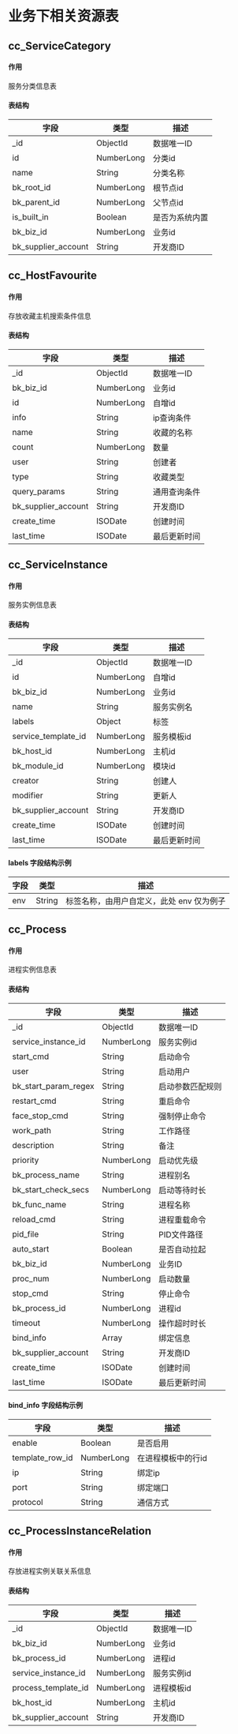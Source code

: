 # 业务下相关资源表

## cc_ServiceCategory

#### 作用

服务分类信息表

#### 表结构

| 字段                  | 类型         | 描述      |
|---------------------|------------|---------|
| _id                 | ObjectId   | 数据唯一ID  |
| id                  | NumberLong | 分类id    |
| name                | String     | 分类名称    |
| bk_root_id          | NumberLong | 根节点id   |
| bk_parent_id        | NumberLong | 父节点id   |
| is_built_in         | Boolean    | 是否为系统内置 |
| bk_biz_id           | NumberLong | 业务id    |
| bk_supplier_account | String     | 开发商ID   |

## cc_HostFavourite

#### 作用

存放收藏主机搜索条件信息

#### 表结构

| 字段                  | 类型         | 描述     |
|---------------------|------------|--------|
| _id                 | ObjectId   | 数据唯一ID |
| bk_biz_id           | NumberLong | 业务id   |
| id                  | NumberLong | 自增id   |
| info                | String     | ip查询条件 |
| name                | String     | 收藏的名称  |
| count               | NumberLong | 数量     |
| user                | String     | 创建者    |
| type                | String     | 收藏类型   |
| query_params        | String     | 通用查询条件 |
| bk_supplier_account | String     | 开发商ID  |
| create_time         | ISODate    | 创建时间   |
| last_time           | ISODate    | 最后更新时间 |

## cc_ServiceInstance

#### 作用

服务实例信息表

#### 表结构

| 字段                  | 类型         | 描述     |
|---------------------|------------|--------|
| _id                 | ObjectId   | 数据唯一ID |
| id                  | NumberLong | 自增id   |
| bk_biz_id           | NumberLong | 业务id   |
| name                | String     | 服务实例名  |
| labels              | Object     | 标签     |
| service_template_id | NumberLong | 服务模板id |
| bk_host_id          | NumberLong | 主机id   |
| bk_module_id        | NumberLong | 模块id   |
| creator             | String     | 创建人    |
| modifier            | String     | 更新人    |
| bk_supplier_account | String     | 开发商ID  |
| create_time         | ISODate    | 创建时间   |
| last_time           | ISODate    | 最后更新时间 |

#### labels 字段结构示例

| 字段  | 类型     | 描述                      |
|-----|--------|-------------------------|
| env | String | 标签名称，由用户自定义，此处 env 仅为例子 |

## cc_Process

#### 作用

进程实例信息表

#### 表结构

| 字段                   | 类型         | 描述       |
|----------------------|------------|----------|
| _id                  | ObjectId   | 数据唯一ID   |
| service_instance_id  | NumberLong | 服务实例id   |
| start_cmd            | String     | 启动命令     |
| user                 | String     | 启动用户     |
| bk_start_param_regex | String     | 启动参数匹配规则 |
| restart_cmd          | String     | 重启命令     |
| face_stop_cmd        | String     | 强制停止命令   |
| work_path            | String     | 工作路径     |
| description          | String     | 备注       |
| priority             | NumberLong | 启动优先级    |
| bk_process_name      | String     | 进程别名     |
| bk_start_check_secs  | NumberLong | 启动等待时长   |
| bk_func_name         | String     | 进程名称     |
| reload_cmd           | String     | 进程重载命令   |
| pid_file             | String     | PID文件路径  |
| auto_start           | Boolean    | 是否自动拉起   |
| bk_biz_id            | NumberLong | 业务ID     |
| proc_num             | NumberLong | 启动数量     |
| stop_cmd             | String     | 停止命令     |
| bk_process_id        | NumberLong | 进程id     |
| timeout              | NumberLong | 操作超时时长   |
| bind_info            | Array      | 绑定信息     |
| bk_supplier_account  | String     | 开发商ID    |
| create_time          | ISODate    | 创建时间     |
| last_time            | ISODate    | 最后更新时间   |

#### bind_info 字段结构示例

| 字段              | 类型         | 描述         |
|-----------------|------------|------------|
| enable          | Boolean    | 是否启用       |
| template_row_id | NumberLong | 在进程模板中的行id |
| ip              | String     | 绑定ip       |
| port            | String     | 绑定端口       |
| protocol        | String     | 通信方式       |

## cc_ProcessInstanceRelation

#### 作用

存放进程实例关联关系信息

#### 表结构

| 字段                  | 类型         | 描述     |
|---------------------|------------|--------|
| _id                 | ObjectId   | 数据唯一ID |
| bk_biz_id           | NumberLong | 业务id   |
| bk_process_id       | NumberLong | 进程id   |
| service_instance_id | NumberLong | 服务实例id |
| process_template_id | NumberLong | 进程模板id |
| bk_host_id          | NumberLong | 主机id   |
| bk_supplier_account | String     | 开发商ID  |